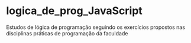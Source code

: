 # logica_de_prog_JavaScript
Estudos de lógica de programação seguindo os exercícios propostos nas disciplinas práticas de programação da faculdade

